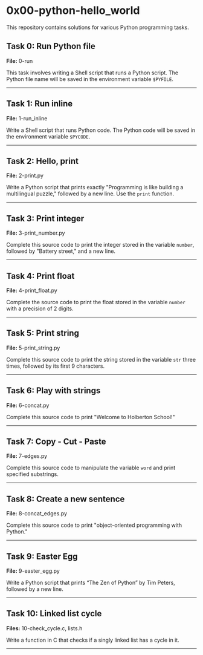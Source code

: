# 0x00-python-hello_world

This repository contains solutions for various Python programming tasks.

## Task 0: Run Python file

**File:** 0-run

This task involves writing a Shell script that runs a Python script. The Python file name will be saved in the environment variable `$PYFILE`.

---

## Task 1: Run inline

**File:** 1-run_inline

Write a Shell script that runs Python code. The Python code will be saved in the environment variable `$PYCODE`.

---

## Task 2: Hello, print

**File:** 2-print.py

Write a Python script that prints exactly "Programming is like building a multilingual puzzle," followed by a new line. Use the `print` function.

---

## Task 3: Print integer

**File:** 3-print_number.py

Complete this source code to print the integer stored in the variable `number`, followed by "Battery street," and a new line.

---

## Task 4: Print float

**File:** 4-print_float.py

Complete the source code to print the float stored in the variable `number` with a precision of 2 digits.

---

## Task 5: Print string

**File:** 5-print_string.py

Complete this source code to print the string stored in the variable `str` three times, followed by its first 9 characters.

---

## Task 6: Play with strings

**File:** 6-concat.py

Complete this source code to print "Welcome to Holberton School!"

---

## Task 7: Copy - Cut - Paste

**File:** 7-edges.py

Complete this source code to manipulate the variable `word` and print specified substrings.

---

## Task 8: Create a new sentence

**File:** 8-concat_edges.py

Complete this source code to print "object-oriented programming with Python."

---

## Task 9: Easter Egg

**File:** 9-easter_egg.py

Write a Python script that prints “The Zen of Python” by Tim Peters, followed by a new line.

---

## Task 10: Linked list cycle

**Files:** 10-check_cycle.c, lists.h

Write a function in C that checks if a singly linked list has a cycle in it.

---

